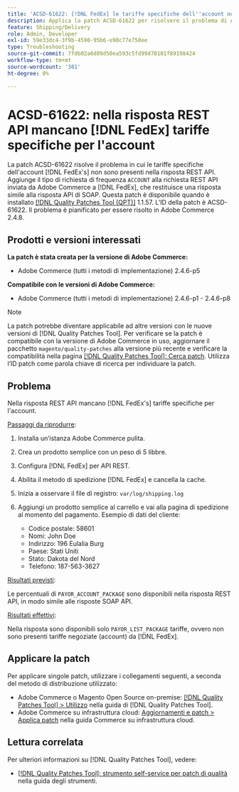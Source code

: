 ```yaml
---
title: 'ACSD-61622: [!DNL FedEx] le tariffe specifiche dell''account non sono presenti nella risposta REST API'
description: Applica la patch ACSD-61622 per risolvere il problema di Adobe Commerce per cui nella risposta REST API mancano  [!DNL FedEx]  tariffe specifiche per l'account.
feature: Shipping/Delivery
role: Admin, Developer
exl-id: 59e33dc4-3f9b-4590-95b6-e98c77e750ee
type: Troubleshooting
source-git-commit: 7fdb02a6d89d50ea593c5fd99d78101f89198424
workflow-type: tm+mt
source-wordcount: '381'
ht-degree: 0%

---
```


# ACSD-61622: nella risposta REST API mancano [!DNL FedEx] tariffe specifiche per l&#39;account

La patch ACSD-61622 risolve il problema in cui le tariffe specifiche dell&#39;account [!DNL FedEx's] non sono presenti nella risposta REST API. Aggiunge il tipo di richiesta di frequenza `ACCOUNT` alla richiesta REST API inviata da Adobe Commerce a [!DNL FedEx], che restituisce una risposta simile alla risposta API di SOAP. Questa patch è disponibile quando è installato [[!DNL Quality Patches Tool (QPT)]](/help/tools/quality-patches-tool/quality-patches-tool-to-self-serve-quality-patches.md) 1.1.57. L’ID della patch è ACSD-61622. Il problema è pianificato per essere risolto in Adobe Commerce 2.4.8.

## Prodotti e versioni interessati

**La patch è stata creata per la versione di Adobe Commerce:**

* Adobe Commerce (tutti i metodi di implementazione) 2.4.6-p5

**Compatibile con le versioni di Adobe Commerce:**

* Adobe Commerce (tutti i metodi di implementazione) 2.4.6-p1 - 2.4.6-p8

>[!NOTE]
>
>La patch potrebbe diventare applicabile ad altre versioni con le nuove versioni di [!DNL Quality Patches Tool]. Per verificare se la patch è compatibile con la versione di Adobe Commerce in uso, aggiornare il pacchetto `magento/quality-patches` alla versione più recente e verificare la compatibilità nella pagina [[!DNL Quality Patches Tool]: Cerca patch](https://experienceleague.adobe.com/tools/commerce-quality-patches/index.html?lang=it). Utilizza l’ID patch come parola chiave di ricerca per individuare la patch.

## Problema

Nella risposta REST API mancano [!DNL FedEx's] tariffe specifiche per l&#39;account.

<u>Passaggi da riprodurre</u>:

1. Installa un’istanza Adobe Commerce pulita.
1. Crea un prodotto semplice con un peso di 5 libbre.
1. Configura [!DNL FedEx] per API REST.
1. Abilita il metodo di spedizione [!DNL FedEx] e cancella la cache.
1. Inizia a osservare il file di registro: `var/log/shipping.log`
1. Aggiungi un prodotto semplice al carrello e vai alla pagina di spedizione al momento del pagamento. Esempio di dati del cliente:

   * Codice postale: 58601
   * Nomi: John Doe
   * Indirizzo: 196 Eulalia Burg
   * Paese: Stati Uniti
   * Stato: Dakota del Nord
   * Telefono: 187-563-3627

<u>Risultati previsti</u>:

Le percentuali di `PAYOR_ACCOUNT_PACKAGE` sono disponibili nella risposta REST API, in modo simile alle risposte SOAP API.

<u>Risultati effettivi</u>:

Nella risposta sono disponibili solo `PAYOR_LIST_PACKAGE` tariffe, ovvero non sono presenti tariffe negoziate (account) da [!DNL FedEx].

## Applicare la patch

Per applicare singole patch, utilizzare i collegamenti seguenti, a seconda del metodo di distribuzione utilizzato:

* Adobe Commerce o Magento Open Source on-premise: [[!DNL Quality Patches Tool] > Utilizzo](/help/tools/quality-patches-tool/usage.md) nella guida di [!DNL Quality Patches Tool].
* Adobe Commerce su infrastruttura cloud: [Aggiornamenti e patch > Applica patch](https://experienceleague.adobe.com/docs/commerce-cloud-service/user-guide/develop/upgrade/apply-patches.html?lang=it) nella guida Commerce su infrastruttura cloud.

## Lettura correlata

Per ulteriori informazioni su [!DNL Quality Patches Tool], vedere:

* [[!DNL Quality Patches Tool]: strumento self-service per patch di qualità](/help/tools/quality-patches-tool/quality-patches-tool-to-self-serve-quality-patches.md) nella guida degli strumenti.
